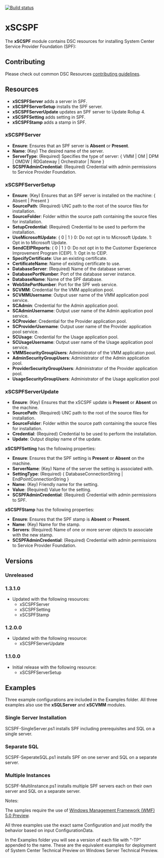 [![Build status](https://ci.appveyor.com/api/projects/status/05um9vwey5h64bed/branch/master?svg=true)](https://ci.appveyor.com/project/PowerShell/xscspf/branch/master)

# xSCSPF

The **xSCSPF** module contains DSC resources for installing System Center Service Provider Foundation (SPF):

## Contributing
Please check out common DSC Resources [contributing guidelines](https://github.com/PowerShell/DscResource.Kit/blob/master/CONTRIBUTING.md).


## Resources

* **xSCSPFServer** adds a server in SPF.
* **xSCSPFServerSetup** installs the SPF server.
* **xSCSPFServerUpdate** updates an SPF server to Update Rollup 4.
* **xSCSPFSetting** adds setting in SPF.
* **xSCSPFStamp** adds a stamp in SPF. 

### xSCSPFServer

* **Ensure**: Ensures that an SPF server is **Absent** or **Present**. 
* **Name**: (Key) The desired name of the server.
* **ServerType**: (Required) Specifies the type of server: { VMM | OM | DPM | OMDW | RDGateway | Orchestrator | None }
* **SCSPFAdminCredential**: (Required) Credential with admin permissions to Service Provider Foundation.

### xSCSPFServerSetup

* **Ensure**: (Key) Ensures that an SPF server is installed on the machine: { Absent | Present }
* **SourcePath**: (Required) UNC path to the root of the source files for installation.
* **SourceFolder**: Folder within the source path containing the source files for installation.
* **SetupCredential**: (Required) Credential to be used to perform the installation.
* **UseMicrosoftUpdate**: { 0 | 1 } 
0: Do not opt in to Microsoft Update. 
1: Opt in to Microsoft Update.
* **SendCEIPReports**: { 0 | 1 } 
0: Do not opt in to the Customer Experience Improvement Program (CEIP). 
1: Opt in to CEIP.
* **SpecifyCertificate**: Use an existing certificate.
* **CertificateName**: Name of existing certificate to use.
* **DatabaseServer**: (Required) Name of the database server.
* **DatabasePortNumber**: Port of the database server instance.
* **DatabaseName**: Name of the SPF database.
* **WebSitePortNumber**: Port for the SPF web service.
* **SCVMM**: Credential for the VMM application pool.
* **SCVMMUsername**: Output user name of the VMM application pool service.
* **SCAdmin**: Credential for the Admin application pool.
* **SCAdminUsername**: Output user name of the Admin application pool service.
* **SCProvider**: Credential for the Provider application pool.
* **SCProviderUsername**: Output user name of the Provider application pool service.
* **SCUsage**: Credential for the Usage application pool.
* **SCUsageUsername**: Output user name of the Usage application pool service.
* **VMMSecurityGroupUsers**: Administrator of the VMM application pool.
* **AdminSecurityGroupUsers**: Administrator of the Admin application pool.
* **ProviderSecurityGroupUsers**: Administrator of the Provider application pool.
* **UsageSecurityGroupUsers**: Administrator of the Usage application pool

### xSCSPFServerUpdate

* **Ensure**: (Key) Ensures that the xSCSPF update is **Present** or **Absent** on the machine. 
* **SourcePath**: (Required) UNC path to the root of the source files for installation.
* **SourceFolder**: Folder within the source path containing the source files for installation.
* **Credential**: (Required) Credential to be used to perform the installation.
* **Update**: Output display name of the update.

**xSCSPFSetting** has the following properties:

* **Ensure**: Ensures that the SPF setting is **Present** or **Absent** on the machine. 
* **ServerName**: (Key) Name of the server the setting is associated with.
* **SettingType**: (Required) { DatabaseConnectionString | EndPointConnectionString }
* **Name**: (Key) Friendly name for the setting.
* **Value**: (Required) Value for the setting.
* **SCSPFAdminCredential**: (Required) Credential with admin permissions to SPF. 

**xSCSPFStamp** has the following properties:

* **Ensure**: Ensures that the SPF stamp is **Absent** or **Present**.
* **Name**: (Key) Name for the stamp.
* **Servers**: (Required) Name of one or more server objects to associate with the new stamp.
* **SCSPFAdminCredential**: (Required) Credential with admin permissions to Service Provider Foundation.


## Versions

### Unreleased

### 1.3.1.0

* Updated with the following resources:
    - xSCSPFServer
    - xSCSPFSetting
    - xSCSPFStamp

### 1.2.0.0

* Updated with the following resource:
    - xSCSPFServerUpdate

### 1.1.0.0

* Initial release with the following resource:
    - xSCSPFServerSetup

## Examples

Three example configurations are included in the Examples folder. 
All three examples also use the **xSQLServer** and **xSCVMM** modules.

### Single Server Installation

SCSPF-SingleServer.ps1 installs SPF including prerequisites and SQL on a single server.

### Separate SQL

SCSPF-SeperateSQL.ps1 installs SPF on one server and SQL on a separate server.

### Multiple Instances
SCSPF-MultiInstance.ps1 installs multiple SPF servers each on their own server and SQL on a separate server.

Notes: 

The samples require the use of [Windows Management Framework (WMF) 5.0 Preview](http://go.microsoft.com/fwlink/?LinkId=398175).

All three examples use the exact same Configuration and just modify the behavior based on input ConfigurationData.

In the Examples folder you will see a version of each file with "-TP" appended to the name. 
These are the equivalent examples for deployment of System Center Technical Preview on Windows Server Technical Preview.
